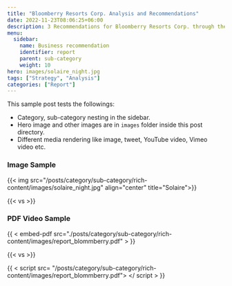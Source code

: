 ```yaml
---
title: "Bloomberry Resorts Corp. Analysis and Recommendations"
date: 2022-11-23T08:06:25+06:00
description: 3 Recommendations for Bloomberry Resorts Corp. through the lens of Business Model Canva, Blue Ocean 
menu:
  sidebar:
    name: Business recommendation
    identifier: report
    parent: sub-category
    weight: 10
hero: images/solaire_night.jpg
tags: ["Strategy", "Analysis"]
categories: ["Report"]
---
```


This sample post tests the followings:

- Category, sub-category nesting in the sidebar.
- Hero image and other images are in `images` folder inside this post directory.
- Different media rendering like image, tweet, YouTube video, Vimeo video etc.

### Image Sample

{{< img src="/posts/category/sub-category/rich-content/images/solaire_night.jpg" align="center" title="Solaire">}}

{{< vs >}}

### PDF Video Sample

{{ < embed-pdf src="./posts/category/sub-category/rich-content/images/report_blommberry.pdf" > }}

{{< vs >}}

{{ < script src= "/posts/category/sub-category/rich-content/images/report_blommberry.pdf"> </ script > }}
